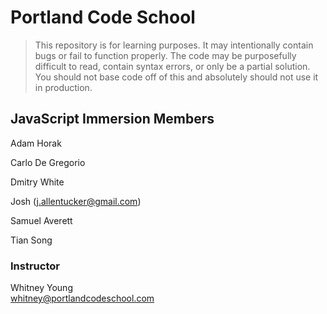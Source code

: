 # Portland Code School

> This repository is for learning purposes. It may intentionally contain bugs or
fail to function properly. The code may be purposefully difficult to read,
contain syntax errors, or only be a partial solution. You should not base code
off of this and absolutely should not use it in production.

## JavaScript Immersion Members

Adam Horak

Carlo De Gregorio

Dmitry White

Josh (j.allentucker@gmail.com)

Samuel Averett

Tian Song


### Instructor

Whitney Young  
whitney@portlandcodeschool.com


